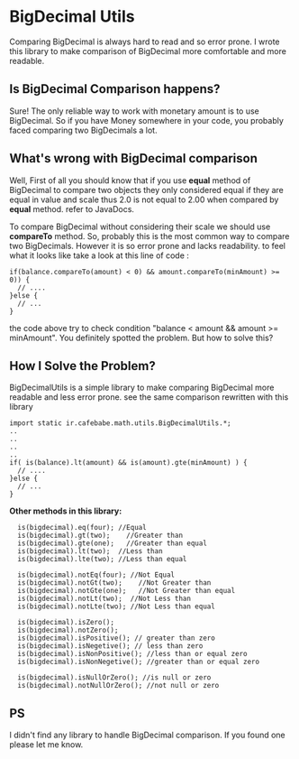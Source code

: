 BigDecimal Utils
===============================================
Comparing BigDecimal is always hard to read and so error prone. I wrote this library
to make comparison of BigDecimal more comfortable and more readable. 

Is BigDecimal Comparison happens?
---------------------------------
Sure! The only reliable way to work with monetary amount is to use BigDecimal. So if you have 
Money somewhere in your code, you probably faced comparing two BigDecimals a lot.

What's wrong with BigDecimal comparison
--------------------------------------
Well, First of all you should know that if you use **equal** method of BigDecimal to compare two objects they only considered equal if they are equal in value and scale thus 2.0 is not equal to 2.00 when compared by
**equal** method. refer to JavaDocs.

To compare BigDecimal without considering their scale we should use **compareTo** method. So, probably this is 
the most common way to compare two BigDecimals. However it is so error prone and lacks readability.
to feel what it looks like take a look at this line of code :

    if(balance.compareTo(amount) < 0) && amount.compareTo(minAmount) >= 0)) {
      // ....
    }else {
      // ...
    }

the code above try to check condition "balance < amount && amount >= minAmount". You
definitely spotted the problem. But how to solve this?

How I Solve the Problem?
------------------------
BigDecimalUtils is a simple library to make comparing BigDecimal more readable and less error prone.
see the same comparison rewritten with this library

	import static ir.cafebabe.math.utils.BigDecimalUtils.*;
	..
	..
	..
	..
    if( is(balance).lt(amount) && is(amount).gte(minAmount) ) {
      // ....
    }else {
      // ...
    }

**Other methods in this library:**

      is(bigdecimal).eq(four); //Equal
      is(bigdecimal).gt(two);    //Greater than
      is(bigdecimal).gte(one);   //Greater than equal
      is(bigdecimal).lt(two);  //Less than
      is(bigdecimal).lte(two); //Less than equal
 
      is(bigdecimal).notEq(four); //Not Equal
      is(bigdecimal).notGt(two);    //Not Greater than
      is(bigdecimal).notGte(one);   //Not Greater than equal
      is(bigdecimal).notLt(two);  //Not Less than
      is(bigdecimal).notLte(two); //Not Less than equal
 
      is(bigdecimal).isZero(); 	
      is(bigdecimal).notZero(); 
      is(bigdecimal).isPositive(); // greater than zero
      is(bigdecimal).isNegetive(); // less than zero
      is(bigdecimal).isNonPositive(); //less than or equal zero
      is(bigdecimal).isNonNegetive(); //greater than or equal zero

      is(bigdecimal).isNullOrZero(); //is null or zero
      is(bigdecimal).notNullOrZero(); //not null or zero

PS
--------------------------
I didn't find any library to handle BigDecimal comparison. If you found one please let me know.



